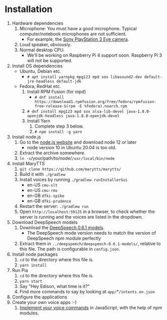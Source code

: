 # Installation

1. Hardware dependencies
   1. Microphone: You must have a good microphone. Typical computer/notebook microphones are not sufficient.
      * For example, the [Sony PlayStation 3 Eye camera](https://www.amazon.de/dp/B00LME2JGQ/).
   2. Loud speaker, obviously.
   3. Normal desktop CPU.
      * We'll be working on Raspberry Pi 4 support soon. Raspberry Pi 3 will not be supported.
2. Install OS dependencies
   * Ubuntu, Debian etc.
     * `# apt install yarnpkg mpg123 mpd sox libasound2-dev default-jre-headless default-jdk`
   * Fedora, RedHat etc.
     1. Install RPM Fusion \(for mpd\)
        * `# dnf install https://download1.rpmfusion.org/free/fedora/rpmfusion-free-release-$(rpm -E %fedora).noarch.rpm`
     2. `# dnf install mpg123 mpd sox alsa-lib-devel java-1.8.0-openjdk-headless java-1.8.0-openjdk-devel`
     3. Install Yarn
        1. Complete step 3 below.
        2. `# npm install -g yarn`
3. Install node.js
   1. Go to the [node.js website](https://nodejs.org/en/) and download node 12 or later
      * node version 10 in Ubuntu 20.04 is too old.
   2. Extract the archive somewhere.
   3. `ln -s`/your/path/to/node/`/usr/local/bin/node`
4. Install MaryTTS
   1. `git clone https://github.com/marytts/marytts/`
   2. Build it with `./gradlew`
   3. Install voices by running `./gradlew runInstallerGui`
      * en-US `cmu-slt`
      * en-US `cmu-rms`
      * en-GB `dfki-spike`
      * en-GB `dfki-prudence`
   4. Restart the server: `./gradlew run`
   5. Open `http://localhost:59125` in a browser, to check whether the server is running and the voices are listed in the dropdown.
5. Download DeepSpeech models
   1. Download the [DeepSpeech 0.6.1 models](https://github.com/mozilla/DeepSpeech/releases/download/v0.6.1/deepspeech-0.6.1-models.tar.gz).
      * The DeepSpeech mode version needs to match the version of DeepSpeech npm module perfectly
   2. Extract them in `../deepspeech/deepspeech-0.6.1-models/`, relative to this file. The path is configurable in `config.json`.
6. Install node packages
   1. `cd` to the directory where this file is.
   2. `yarn install`
7. Run Pia
   1. `cd` to the directory where this file is.
   2. `yarn start`
   3. Say "Hey Edison, what time is it?"
   4. Find more commands to say by looking at `app/`\*`/intents.en.json`
8. Configure the applications
9. Create your own voice apps :-\)
   1. [Implement your voice commands](../develop/app/create-the-stub-files.md) in JavaScript, with the help of npm modules.

